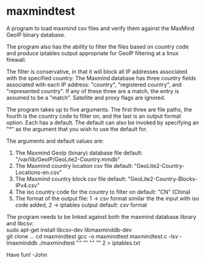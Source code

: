 # maxmindtest
A program to load maxmind csv files and verify them against the MaxMind GeoIP binary database.

The program also has the ability to filter the files based on country code and produce iptables
output appropriate for GeoIP filtering at a linux firewall.

The filter is conservative, in that it will block all IP addresses associated with the specified
country: The Maxmind database has three country fields associated with each IP address: "country",
"registered country", and "represented country". If any of these three are a match, the entry is
assumed to be a "match". Satellite and proxy flags are ignored.

The program takes up to five arguments. The first three are file paths, the fourth is the country
code to filter on, and the last is an output format option. Each has a default. The default can also
be invoked by specifying an "*" as the argument that you wish to use the default for.

The arguments and default values are:

1) The Maxmind GeoIp (binary) database file
   default: "/var/lib/GeoIP/GeoLite2-Country.mmdb"
2) The Maxmind country location csv file
   default: "GeoLite2-Country-Locations-en.csv"
3) The Maxmind country block csv file
   default: "GeoLite2-Country-Blocks-IPv4.csv"
4) The iso country code for the country to filter on
   default: "CN" (China)
5) The format of the output file: 1 -> csv format similar the the input with iso code added, 2 -> iptables output
   default: csv format

The program needs to be linked against both the maxmind database library and libcsv:<br>
sudo apt-get install libcsv-dev libmaxminddb-dev<br>
git clone ...
cd maxmindtest
gcc -o maxmindtest maxmindtest.c -lsv -lmaxminddb
./maxmindtest "*" "*" "*" "*" 2  > iptables.txt

Have fun!
-John
